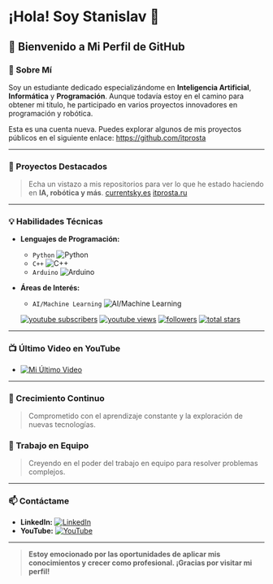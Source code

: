 # ¡Hola! Soy Stanislav 👋

## 🌌 Bienvenido a Mi Perfil de GitHub

### 🤖 Sobre Mí
Soy un estudiante dedicado especializándome en **Inteligencia Artificial**, **Informática** y **Programación**. Aunque todavía estoy en el camino para obtener mi título, he participado en varios proyectos innovadores en programación y robótica.

Esta es una cuenta nueva. Puedes explorar algunos de mis proyectos públicos en el siguiente enlace: https://github.com/itprosta

---

### 🚀 Proyectos Destacados
> Echa un vistazo a mis repositorios para ver lo que he estado haciendo en **IA, robótica y más**.
> [currentsky.es](https://currentsky.es)
> [itprosta.ru](https://itprosta.ru)

---

### 💡 Habilidades Técnicas
- **Lenguajes de Programación:** 
  - `Python`        ![Python](https://progress-bar.dev/90/)
  - `C++`              ![C++](https://progress-bar.dev/60/)
  - `Arduino`      ![Arduino](https://progress-bar.dev/90/)
- **Áreas de Interés:** 
  - `AI/Machine Learning` ![AI/Machine Learning](https://progress-bar.dev/65/)

   <p align="left">
      <a href="https://www.youtube.com/c/itprosta?sub_confirmation=1">
         <img alt="youtube subscribers" title="Subscribe to my YouTube channel" src="https://custom-icon-badges.demolab.com/youtube/channel/subscribers/UCeiC2G8vcz6tBmvVo8ydMgQ?color=%23E05D44&label=SUBSCRIBE&logo=video&logoColor=white&style=for-the-badge&labelColor=CE4630"/></a> 
      <a href="https://www.youtube.com/c/Фсоки">
         <img alt="youtube views" title="YouTube views" src="https://custom-icon-badges.demolab.com/youtube/channel/views/UCeiC2G8vcz6tBmvVo8ydMgQ?color=%23E1AD0E&logo=eye&logoColor=white&style=for-the-badge&labelColor=C79600"/></a> 
      <a href="https://github.com/Fsoky?tab=followers">
         <img alt="followers" title="Follow me on Github" src="https://custom-icon-badges.demolab.com/github/followers/Fsoky?color=236ad3&labelColor=1155ba&style=for-the-badge&logo=person-add&label=Follow&logoColor=white"/></a>
      <a href="https://github.com/Fsoky?tab=repositories&sort=stargazers">
         <img alt="total stars" title="Total stars on GitHub" src="https://custom-icon-badges.demolab.com/github/stars/Fsoky?color=55960c&style=for-the-badge&labelColor=488207&logo=star"/></a>
   </p>
   
---

### 📺 Último Video en YouTube
<!-- YOUTUBE:START -->
- [![Mi Último Video](http://img.youtube.com/vi/qMOz8nDaUE8/0.jpg)](https://www.youtube.com/watch?v=qMOz8nDaUE8 "Mi Último Video")
<!-- YOUTUBE:END -->

---

### 🌱 Crecimiento Continuo
> Comprometido con el aprendizaje constante y la exploración de nuevas tecnologías.

### 🤝 Trabajo en Equipo
> Creyendo en el poder del trabajo en equipo para resolver problemas complejos.

---

### 📫 Contáctame
- **LinkedIn:** [![LinkedIn](https://img.shields.io/badge/-LinkedIn-blue?style=flat&logo=Linkedin&logoColor=white)](https://www.linkedin.com/in/stanislav-gatin/)
- **YouTube:** [![YouTube](https://img.shields.io/badge/-YouTube-red?style=flat&logo=Youtube&logoColor=white)](https://www.youtube.com/@CodigoCreativoES)

---

> **Estoy emocionado por las oportunidades de aplicar mis conocimientos y crecer como profesional. ¡Gracias por visitar mi perfil!**
